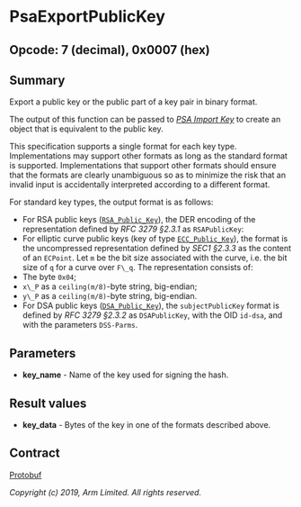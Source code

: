 # PsaExportPublicKey

## Opcode: 7 (decimal), 0x0007 (hex)

## Summary

Export a public key or the public part of a key pair in binary format.

The output of this function can be passed to [*PSA Import Key*](psa_import_key.md) to create an
object that is equivalent to the public key.

This specification supports a single format for each key type. Implementations may support other
formats as long as the standard format is supported. Implementations that support other formats
should ensure that the formats are clearly unambiguous so as to minimize the risk that an invalid
input is accidentally interpreted according to a different format.

For standard key types, the output format is as follows:

- For RSA public keys ([`RSA_Public_Key`](psa_key_attributes.md)), the DER encoding of the
   representation defined by *RFC 3279 §2.3.1* as `RSAPublicKey`:
- For elliptic curve public keys (key of type [`ECC_Public_Key`](psa_key_attributes.md)), the format
   is the uncompressed representation defined by *SEC1 §2.3.3* as the content of an `ECPoint`. Let
   `m` be the bit size associated with the curve, i.e. the bit size of `q` for a curve over `F\_q`.
   The representation consists of:
- The byte `0x04`;
- `x\_P` as a `ceiling(m/8)`-byte string, big-endian;
- `y\_P` as a `ceiling(m/8)`-byte string, big-endian.
- For DSA public keys ([`DSA_Public_Key`](psa_key_attributes.md)), the `subjectPublicKey` format is
   defined by *RFC 3279 §2.3.2* as `DSAPublicKey`, with the OID `id-dsa`, and with the parameters
   `DSS-Parms`.

## Parameters

- **key_name** - Name of the key used for signing the hash.

## Result values

- **key_data** - Bytes of the key in one of the formats described above.

## Contract

[Protobuf](https://github.com/parallaxsecond/parsec-operations/blob/master/protobuf/psa_export_public_key.proto)

*Copyright (c) 2019, Arm Limited. All rights reserved.*
